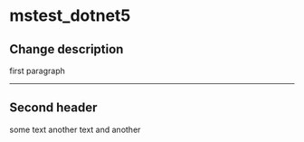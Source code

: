 # mstest_dotnet5

Change description
-------------
first paragraph


_______________________
Second header
---------------

some text
another text
and another
